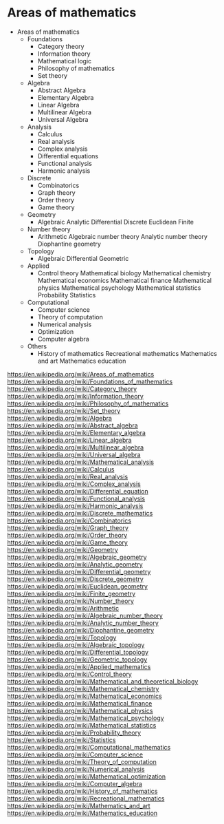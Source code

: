 # Areas of mathematics

* Areas of mathematics
  * Foundations
    - Category theory
    - Information theory
    - Mathematical logic
    - Philosophy of mathematics
    - Set theory
  * Algebra
    - Abstract Algebra
    - Elementary Algebra
    - Linear Algebra
    - Multilinear Algebra
    - Universal Algebra
  * Analysis
    - Calculus
    - Real analysis
    - Complex analysis
    - Differential equations
    - Functional analysis
    - Harmonic analysis
  * Discrete
    - Combinatorics
    - Graph theory
    - Order theory
    - Game theory
  * Geometry
    - Algebraic
    Analytic
    Differential
    Discrete
    Euclidean
    Finite
  * Number theory
    - Arithmetic
    Algebraic number theory
    Analytic number theory
    Diophantine geometry
  * Topology
    - Algebraic
    Differential
    Geometric
  * Applied
    - Control theory
    Mathematical biology
    Mathematical chemistry
    Mathematical economics
    Mathematical finance
    Mathematical physics
    Mathematical psychology
    Mathematical statistics
    Probability
    Statistics
  * Computational
    - Computer science
    - Theory of computation
    - Numerical analysis
    - Optimization
    - Computer algebra
  * Others
    - History of mathematics
    Recreational mathematics
    Mathematics and art
    Mathematics education


https://en.wikipedia.org/wiki/Areas_of_mathematics
https://en.wikipedia.org/wiki/Foundations_of_mathematics
https://en.wikipedia.org/wiki/Category_theory
https://en.wikipedia.org/wiki/Information_theory
https://en.wikipedia.org/wiki/Philosophy_of_mathematics
https://en.wikipedia.org/wiki/Set_theory
https://en.wikipedia.org/wiki/Algebra
https://en.wikipedia.org/wiki/Abstract_algebra
https://en.wikipedia.org/wiki/Elementary_algebra
https://en.wikipedia.org/wiki/Linear_algebra
https://en.wikipedia.org/wiki/Multilinear_algebra
https://en.wikipedia.org/wiki/Universal_algebra
https://en.wikipedia.org/wiki/Mathematical_analysis
https://en.wikipedia.org/wiki/Calculus
https://en.wikipedia.org/wiki/Real_analysis
https://en.wikipedia.org/wiki/Complex_analysis
https://en.wikipedia.org/wiki/Differential_equation
https://en.wikipedia.org/wiki/Functional_analysis
https://en.wikipedia.org/wiki/Harmonic_analysis
https://en.wikipedia.org/wiki/Discrete_mathematics
https://en.wikipedia.org/wiki/Combinatorics
https://en.wikipedia.org/wiki/Graph_theory
https://en.wikipedia.org/wiki/Order_theory
https://en.wikipedia.org/wiki/Game_theory
https://en.wikipedia.org/wiki/Geometry
https://en.wikipedia.org/wiki/Algebraic_geometry
https://en.wikipedia.org/wiki/Analytic_geometry
https://en.wikipedia.org/wiki/Differential_geometry
https://en.wikipedia.org/wiki/Discrete_geometry
https://en.wikipedia.org/wiki/Euclidean_geometry
https://en.wikipedia.org/wiki/Finite_geometry
https://en.wikipedia.org/wiki/Number_theory
https://en.wikipedia.org/wiki/Arithmetic
https://en.wikipedia.org/wiki/Algebraic_number_theory
https://en.wikipedia.org/wiki/Analytic_number_theory
https://en.wikipedia.org/wiki/Diophantine_geometry
https://en.wikipedia.org/wiki/Topology
https://en.wikipedia.org/wiki/Algebraic_topology
https://en.wikipedia.org/wiki/Differential_topology
https://en.wikipedia.org/wiki/Geometric_topology
https://en.wikipedia.org/wiki/Applied_mathematics
https://en.wikipedia.org/wiki/Control_theory
https://en.wikipedia.org/wiki/Mathematical_and_theoretical_biology
https://en.wikipedia.org/wiki/Mathematical_chemistry
https://en.wikipedia.org/wiki/Mathematical_economics
https://en.wikipedia.org/wiki/Mathematical_finance
https://en.wikipedia.org/wiki/Mathematical_physics
https://en.wikipedia.org/wiki/Mathematical_psychology
https://en.wikipedia.org/wiki/Mathematical_statistics
https://en.wikipedia.org/wiki/Probability_theory
https://en.wikipedia.org/wiki/Statistics
https://en.wikipedia.org/wiki/Computational_mathematics
https://en.wikipedia.org/wiki/Computer_science
https://en.wikipedia.org/wiki/Theory_of_computation
https://en.wikipedia.org/wiki/Numerical_analysis
https://en.wikipedia.org/wiki/Mathematical_optimization
https://en.wikipedia.org/wiki/Computer_algebra
https://en.wikipedia.org/wiki/History_of_mathematics
https://en.wikipedia.org/wiki/Recreational_mathematics
https://en.wikipedia.org/wiki/Mathematics_and_art
https://en.wikipedia.org/wiki/Mathematics_education
